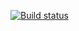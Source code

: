 [![Build status](https://ci.appveyor.com/api/projects/status/5m2w0hpcg6takdp7?retina=true)](https://ci.appveyor.com/project/michael-herwig/ci-libspatialindex)
